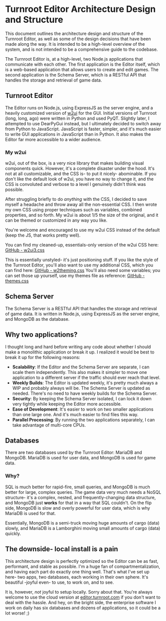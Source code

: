 # Turnroot Editor Architecture Design and Structure
This document outlines the architecture design and structure of the Turnroot Editor, as well as some of the design decisions that have been made along the way. It is intended to be a high-level overview of the system, and is not intended to be a comprehensive guide to the codebase.

The Turnroot Editor is, at a high-level, two Node.js applications that communicate with each other. The first application is the Editor itself, which is a web-based application that allows users to create and edit games. The second application is the Schema Server, which is a RESTful API that handles the storage and retrieval of game data. 

## Turnroot Editor
The Editor runs on Node.js, using ExpressJS as the server engine, and a heavily customized version of [w2ui](http://w2ui.com/) for the GUI. Initial versions of Turnroot (long, long, ago) were written in Python and used PyQT. Slightly later, I attempted to use DearPyGui instead, but I ultimately decided to switch away from Python to JavaScript. JavaScript is faster, simpler, and it's much easier to write GUI applications in JavaScript than in Python. It also makes the Editor far more accessible to a wider audience.

### My w2ui
w2ui, out of the box, is a very nice library that makes building visual components quick. However, it's a complete disaster under the hood. It's not at all customizable, and the CSS is- to put it nicely- abominable. If you don't like the default look of w2ui, you have no way to change it, and the CSS is convoluted and verbose to a level I genuinely didn't think was possible.

After struggling briefly to do _anything_ with the CSS, I decided to save myself a headache and throw away all the non-essential CSS. I then wrote my own CSS using proper techniques such as variables, combined properties, and so forth. My w2ui is about 1/5 the size of the original, and it can be themed or customized in any way you like. 

You're welcome and encouraged to use my w2ui CSS instead of the default (keep the JS, that works pretty well). 

You can find my cleaned-up, essentials-only version of the w2ui CSS here: [GitHub - w2ui3.css](https://github.com/turnroot/turnroot-editor-server/blob/main/server/view/style/w2ui3.css)

This is essentially unstyled- it's just positioning stuff. If you like the style of the Turnroot Editor, you'll also want to use my additional CSS, which you can find here: [GitHub - w2theming.css](https://github.com/turnroot/turnroot-editor-server/blob/main/server/view/style/w2theming.css) You'll also need some variables; you can set those up yourself, use my themes file as reference: [GitHub - themes.css](https://github.com/turnroot/turnroot-editor-server/blob/main/server/view/style/themes.css)

## Schema Server
The Schema Server is a RESTful API that handles the storage and retrieval of game data. It is written in Node.js, using ExpressJS as the server engine, and MongoDB as the database. 

## Why two applications?
I thought long and hard before writing any code about whether I should make a monolithic application or break it up. I realized it would be best to break it up for the following reasons:
- **Scalability**: If the Editor and the Schema Server are separate, I can scale them independently. This also makes it simpler to move one application to a different server if the traffic should ever reach that level. 
- **Weekly Builds**: The Editor is updated weekly, it's pretty much always a WIP and probably always will be. The Schema Server is updated as needed. There's no need to have weekly builds for the Schema Server.
- **Security**: By keeping the Schema Server isolated, I can lock it down very tightly while keeping the Editor more accessible. 
- **Ease of Development**: It's easier to work on two smaller applications than one large one. And it's much easier to find files this way.
- **Parallel Processing**: By running the two applications separately, I can take advantage of multi-core CPUs. 

## Databases
There are two databases used by the Turnroot Editor: MariaDB and MongoDB. MariaDB is used for user data, and MongoDB is used for game data.

### Why?
SQL is much better for rapid-fire, small queries, and MongoDB is much better for large, complex queries. The game data very much needs a NoSQL structure- it's a complex, nested, and frequently-changing data structure, and MongoDB just __works__ for that in a way that SQL couldn't. On the flip side, MongoDB is slow and overly powerful for user data, which is why MariaDB is used for that.

Essentially, MongoDB is a semi-truck moving huge amounts of cargo (data) slowly, and MariaDB is a Lamborghini moving small amounts of cargo (data) quickly. 

## The downside- local install is a pain
This architecture design is perfectly optimized so the Editor can be as fast, performant, and stable as possible. I'm a huge fan of compartmentalization, and having each part do exactly one thing well. That's what I've set up here- two apps, two databases, each working in their own sphere. It's beautiful -joyful even- to use, to work on, and to see.

It is, however, _not_ joyful to setup locally. Sorry about that. You're always welcome to use the cloud version at [editor.turnroot.com](https://editor.turnroot.com) if you don't want to deal with the hassle. And hey, on the bright side, the enterprise software I work on daily has six databases and dozens of applications, so it could be a lot worse! ;) 


